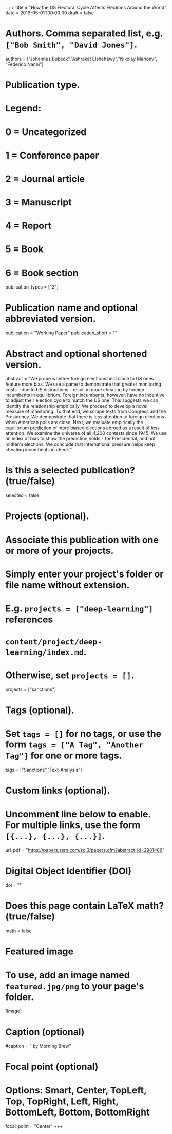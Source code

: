 +++
title = "How the US Electoral Cycle Affects Elections Around the World"
date = 2019-05-01T00:00:00
draft = false

# Authors. Comma separated list, e.g. `["Bob Smith", "David Jones"]`.
authors = ["Johannes Bubeck","Ashrakat Elshehawy","Nikolay Marionv", "Federico Nanni"]

# Publication type.
# Legend:
# 0 = Uncategorized
# 1 = Conference paper
# 2 = Journal article
# 3 = Manuscript
# 4 = Report
# 5 = Book
# 6 = Book section
publication_types = ["2"]

# Publication name and optional abbreviated version.
publication = "Working Paper"
publication_short = ""

# Abstract and optional shortened version.
abstract = "We probe whether foreign elections held close to US ones feature more bias. We use a game to demonstrate that greater monitoring costs - due to US distractions - result in more cheating by foreign incumbents in equilibrium. Foreign incumbents, however, have no incentive to adjust their election cycle to match the US one. This suggests we can identify the relationship empirically. We proceed to develop a novel measure of monitoring. To that end, we scrape texts from Congress and the Presidency. We demonstrate that there is less attention to foreign elections when American polls are close. Next, we evaluate empirically the equilibrium prediction of more biased elections abroad as a result of less attention. We examine the universe of all 4,200 contests since 1945. We use an index of bias to show the prediction holds - for Presidential, and not midterm elections. We conclude that international pressure helps keep cheating incumbents in check."

# Is this a selected publication? (true/false)
selected = false

# Projects (optional).
#   Associate this publication with one or more of your projects.
#   Simply enter your project's folder or file name without extension.
#   E.g. `projects = ["deep-learning"]` references 
#   `content/project/deep-learning/index.md`.
#   Otherwise, set `projects = []`.
projects = ["sanctions"]

# Tags (optional).
#   Set `tags = []` for no tags, or use the form `tags = ["A Tag", "Another Tag"]` for one or more tags.
tags = ["Sanctions","Text-Analysis"]

# Custom links (optional).
#   Uncomment line below to enable. For multiple links, use the form `[{...}, {...}, {...}]`.
url_pdf = "https://papers.ssrn.com/sol3/papers.cfm?abstract_id=2981486" 

# Digital Object Identifier (DOI)
doi = ""

# Does this page contain LaTeX math? (true/false)
math = false

# Featured image
# To use, add an image named `featured.jpg/png` to your page's folder. 
[image]
  # Caption (optional)
  #caption = " by Morning Brew"

  # Focal point (optional)
  # Options: Smart, Center, TopLeft, Top, TopRight, Left, Right, BottomLeft, Bottom, BottomRight
  focal_point = "Center"
+++

